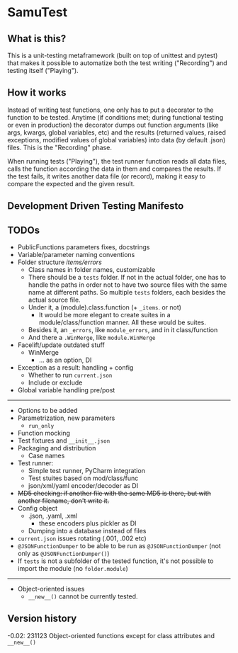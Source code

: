 # SamuTest

## What is this?
This is a unit-testing metaframework (built on top of unittest and pytest) that makes it possible to automatize both the test writing ("Recording") and testing itself ("Playing").
## How it works
Instead of writing test functions, one only has to put a decorator to the function to be tested. 
Anytime (if conditions met; during functional testing or even in production) the decorator dumps out function arguments (like args, kwargs, global variables, etc) and the results (returned values, raised exceptions, modified values of global variables) into data (by default .json) files.
This is the "Recording" phase.

When running tests ("Playing"), the test runner function reads all data files, calls the function according the data in them and compares the results. If the test fails, it writes another data file (or record), making it easy to compare the expected and the given result.
## Development Driven Testing Manifesto

## TODOs
- PublicFunctions parameters fixes, docstrings
- Variable/parameter naming conventions
- Folder structure *items/errors*
  - Class names in folder names, customizable
  - There should be a `tests` folder. If not in the actual folder, one has to handle the paths in order not to have two source files with the same name at different paths. 
    So multiple `tests` folders, each besides the actual source file.
  - Under it, a (module).class.function (+ `_items`. or not)
    - It would be more elegant to create suites in a module/class/function manner. All these would be suites.
  - Besides it, an `_errors`, like `module_errors`, and in it class/function 
  - And there a `.WinMerge`, like `module.WinMerge`
- Facelift/update outdated stuff
  - WinMerge
    - ... as an option, DI
- Exception as a result: handling + config
  - Whether to run `current.json`
  - Include or exclude
- Global variable handling pre/post
---
- Options to be added
- Parametrization, new parameters
  - `run_only`
- Function mocking
- Test fixtures and `__init__.json` 
- Packaging and distribution
  - Case names
- Test runner:
  - Simple test runner, PyCharm integration
  - Test stuites based on mod/class/func
  - json/xml/yaml encoder/decoder as DI
- ~~MD5 checking: if another file with the same MD5 is there, but with another filename, don't write it.~~
- Config object
  - .json, .yaml, .xml
    - these encoders plus pickler as DI
  - Dumping into a database instead of files
- `current.json` issues rotating (.001, .002 etc)
- `@JSONFunctionDumper` to be able to be run as `@JSONFunctionDumper` (not only as `@JSONFunctionDumper()`)
- If `tests` is not a subfolder of the tested function, it's not possible to import the module (no `folder.module`)
---
- Object-oriented issues
  - `__new__()` cannot be currently tested. 

## Version history
-0.02: 231123 Object-oriented functions except for class attributes and `__new__()` 